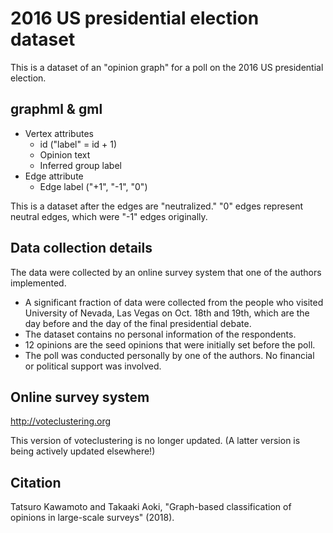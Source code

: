 # 2016 US presidential election dataset
This is a dataset of an "opinion graph" for a poll on the 2016 US presidential election.

## graphml & gml

+ Vertex attributes
  - id ("label" = id + 1)
  - Opinion text
  - Inferred group label
+ Edge attribute
  - Edge label ("+1", "-1", "0")

This is a dataset after the edges are "neutralized." 
"0" edges represent neutral edges, which were "-1" edges originally.

## Data collection details
The data were collected by an online survey system that one of the authors implemented.
- A significant fraction of data were collected from the people who visited University of Nevada, Las Vegas on Oct. 18th and 19th, which are the day before and the day of the final presidential debate.
- The dataset contains no personal information of the respondents.
- 12 opinions are the seed opinions that were initially set before the poll.
- The poll was conducted personally by one of the authors. No financial or political support was involved.

## Online survey system
http://voteclustering.org

This version of voteclustering is no longer updated. (A latter version is being actively updated elsewhere!)

## Citation
Tatsuro Kawamoto and Takaaki Aoki, "Graph-based classification of opinions in large-scale surveys" (2018).
